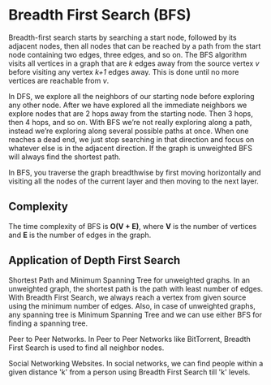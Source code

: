 # Breadth First Search (BFS)
Breadth-first search starts by searching a start node, followed by its adjacent nodes,
then all nodes that can be reached by a path from the start node containing two edges, three edges, and so on.
The BFS algorithm visits all vertices in a graph that are *k* edges away from the source vertex *v*
before visiting any vertex *k+1* edges away. This is done until no more vertices are reachable from *v*.

In DFS, we explore all the neighbors of our starting node before exploring any other node.
After we have explored all the immediate neighbors we explore nodes that are 2 hops away
from the starting node. Then 3 hops, then 4 hops, and so on.
With BFS we’re not really exploring along a path, instead we’re exploring along several possible paths at once.
When one reaches a dead end, we just stop searching in that direction and focus on whatever
else is in the adjacent direction. If the graph is unweighted BFS will always find the shortest path.

In BFS, you traverse the graph breadthwise by first moving horizontally and visiting all the nodes of the current layer
and then moving to the next layer.

## Complexity
The time complexity of BFS is **O(V + E)**, where **V** is the number of vertices and **E** is the number of edges in the graph.

## Application of Depth First Search
Shortest Path and Minimum Spanning Tree for unweighted graphs. In an unweighted graph, the shortest path is
the path with least number of edges. With Breadth First Search, we always reach a vertex from given source
using the minimum number of edges. Also, in case of unweighted graphs, any spanning tree is
Minimum Spanning Tree and we can use either BFS for finding a spanning tree.

Peer to Peer Networks. In Peer to Peer Networks like BitTorrent, Breadth First Search is used to find all neighbor nodes.

Social Networking Websites. In social networks, we can find people within a given distance 'k'
from a person using Breadth First Search till 'k' levels.